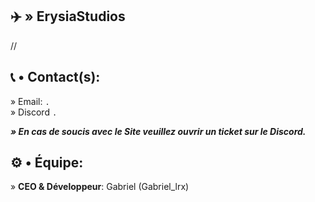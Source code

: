 ## ✈️​ » ErysiaStudios 

//

## 📞​ • Contact(s): 

» Email: `.`      
» Discord `.`

***» En cas de soucis avec le Site veuillez ouvrir un ticket sur le Discord.***

## ⚙️​ • Équipe: 

» **CEO & Développeur**: Gabriel (Gabriel_lrx)
